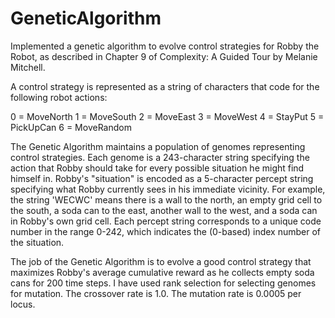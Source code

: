 # GeneticAlgorithm
Implemented a genetic algorithm to evolve control strategies for Robby the Robot, as described in Chapter 9 of Complexity: A Guided Tour by Melanie Mitchell. 

A control strategy is represented as a string of characters that code for the following robot actions:

0 = MoveNorth
1 = MoveSouth
2 = MoveEast
3 = MoveWest
4 = StayPut
5 = PickUpCan
6 = MoveRandom

The Genetic Algorithm maintains a population of genomes representing control strategies. Each genome is a 243-character string specifying the action that Robby should take for every possible situation he might find himself in. Robby's "situation" is encoded as a 5-character percept string specifying what Robby currently sees in his immediate vicinity. For example, the string 'WECWC' means there is a wall to the north, an empty grid cell to the south, a soda can to the east, another wall to the west, and a soda can in Robby's own grid cell. Each percept string corresponds to a unique code number in the range 0-242, which indicates the (0-based) index number of the situation. 

The job of the Genetic Algorithm is to evolve a good control strategy that maximizes Robby's average cumulative reward as he collects empty soda cans for 200 time steps. I have used rank selection for selecting genomes for mutation. The crossover rate is 1.0. The mutation rate is 0.0005 per locus. 
